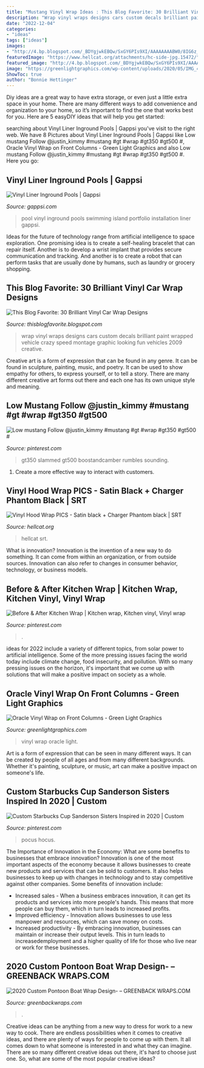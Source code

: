 ```yaml
---
title: "Mustang Vinyl Wrap Ideas : This Blog Favorite: 30 Brilliant Vinyl Car Wrap Designs"
description: "Wrap vinyl wraps designs cars custom decals brilliant paint wrapped vehicle crazy speed montage graphic looking fun vehicles 2009 creative"
date: "2022-12-04"
categories:
- "ideas"
tags: ["ideas"]
images:
- "http://4.bp.blogspot.com/_BDYgjwkEBQw/SxGY6PIs9XI/AAAAAAAABW0/8IG6z_u8xiI/s1600/Car+Wrap+Designs+1.jpg"
featuredImage: "https://www.hellcat.org/attachments/hc-side-jpg.15472/"
featured_image: "http://4.bp.blogspot.com/_BDYgjwkEBQw/SxGY6PIs9XI/AAAAAAAABW0/8IG6z_u8xiI/s1600/Car+Wrap+Designs+1.jpg"
image: "https://greenlightgraphics.com/wp-content/uploads/2020/05/IMG_4936-scaled.jpg"
ShowToc: true
author: "Bonnie Hettinger"
---
```



Diy ideas are a great way to have extra storage, or even just a little extra space in your home. There are many different ways to add convenience and organization to your home, so it’s important to find the one that works best for you. Here are 5 easyDIY ideas that will help you get started: 

	

		
searching about Vinyl Liner Inground Pools | Gappsi you've visit to the right web. We have 8 Pictures about Vinyl Liner Inground Pools | Gappsi like Low mustang Follow @justin_kimmy #mustang #gt #wrap #gt350 #gt500 #, Oracle Vinyl Wrap on Front Columns - Green Light Graphics and also Low mustang Follow @justin_kimmy #mustang #gt #wrap #gt350 #gt500 #. Here you go:
		
    
## Vinyl Liner Inground Pools | Gappsi

<img loading=lazy src="https://gappsi.com/wp-content/uploads/2014/02/vinyl-5-1024x6801.jpg" onerror="this.onerror=null;this.src='https://tse1.mm.bing.net/th?id=OIP.362UtioxPA66oeOtVicXUgHaE6&amp;pid=15.1';" alt="Vinyl Liner Inground Pools | Gappsi">

_Source: gappsi.com_

>pool vinyl inground pools swimming island portfolio installation liner gappsi. 

	

Ideas for the future of technology range from artificial intelligence to space exploration. One promising idea is to create a self-healing bracelet that can repair itself. Another is to develop a wrist implant that provides secure communication and tracking. And another is to create a robot that can perform tasks that are usually done by humans, such as laundry or grocery shopping.

    
## This Blog Favorite: 30 Brilliant Vinyl Car Wrap Designs

<img loading=lazy src="http://4.bp.blogspot.com/_BDYgjwkEBQw/SxGY6PIs9XI/AAAAAAAABW0/8IG6z_u8xiI/s1600/Car+Wrap+Designs+1.jpg" onerror="this.onerror=null;this.src='https://tse3.mm.bing.net/th?id=OIP.DWyxRqt5PgTsNa_ybVnPewAAAA&amp;pid=15.1';" alt="This Blog Favorite: 30 Brilliant Vinyl Car Wrap Designs">

_Source: thisblogfavorite.blogspot.com_

>wrap vinyl wraps designs cars custom decals brilliant paint wrapped vehicle crazy speed montage graphic looking fun vehicles 2009 creative. 

	

Creative art is a form of expression that can be found in any genre. It can be found in sculpture, painting, music, and poetry. It can be used to show empathy for others, to express yourself, or to tell a story. There are many different creative art forms out there and each one has its own unique style and meaning.

    
## Low Mustang Follow @justin_kimmy #mustang #gt #wrap #gt350 #gt500 #

<img loading=lazy src="https://i.pinimg.com/736x/1f/81/c9/1f81c905cacaf0df43502e2db139cb29.jpg" onerror="this.onerror=null;this.src='https://tse2.mm.bing.net/th?id=OIP.DZzHm-Sw8Mwj496-mTqEcgHaE6&amp;pid=15.1';" alt="Low mustang Follow @justin_kimmy #mustang #gt #wrap #gt350 #gt500 #">

_Source: pinterest.com_

>gt350 slammed gt500 boostandcamber rumbles sounding. 

	

1. Create a more effective way to interact with customers.

    
## Vinyl Hood Wrap PICS - Satin Black + Charger Phantom Black | SRT

<img loading=lazy src="https://www.hellcat.org/attachments/hc-side-jpg.15472/" onerror="this.onerror=null;this.src='https://tse2.mm.bing.net/th?id=OIP.Vv1uJMq8FVRX4aFvdjcEAAHaFi&amp;pid=15.1';" alt="Vinyl Hood Wrap PICS - Satin black + Charger Phantom black | SRT">

_Source: hellcat.org_

>hellcat srt. 

	

What is innovation?
Innovation is the invention of a new way to do something. It can come from within an organization, or from outside sources. Innovation can also refer to changes in consumer behavior, technology, or business models.

    
## Before &amp; After Kitchen Wrap | Kitchen Wrap, Kitchen Vinyl, Vinyl Wrap

<img loading=lazy src="https://i.pinimg.com/736x/58/92/2a/58922a968967fd913f6bfed07851a908.jpg" onerror="this.onerror=null;this.src='https://tse3.mm.bing.net/th?id=OIP.-_2JRC9lrV7l64JiZki8bgHaLG&amp;pid=15.1';" alt="Before &amp; After Kitchen Wrap | Kitchen wrap, Kitchen vinyl, Vinyl wrap">

_Source: pinterest.com_

>. 

	

ideas for 2022 include a variety of different topics, from solar power to artificial intelligence. Some of the more pressing issues facing the world today include climate change, food insecurity, and pollution. With so many pressing issues on the horizon, it's important that we come up with solutions that will make a positive impact on society as a whole.

    
## Oracle Vinyl Wrap On Front Columns - Green Light Graphics

<img loading=lazy src="https://greenlightgraphics.com/wp-content/uploads/2020/05/IMG_4936-scaled.jpg" onerror="this.onerror=null;this.src='https://tse2.mm.bing.net/th?id=OIP._qehgbh7LzqC90lB5GQenAHaFj&amp;pid=15.1';" alt="Oracle Vinyl Wrap on Front Columns - Green Light Graphics">

_Source: greenlightgraphics.com_

>vinyl wrap oracle light. 

	

Art is a form of expression that can be seen in many different ways. It can be created by people of all ages and from many different backgrounds. Whether it's painting, sculpture, or music, art can make a positive impact on someone's life.

    
## Custom Starbucks Cup Sanderson Sisters Inspired In 2020 | Custom

<img loading=lazy src="https://i.pinimg.com/736x/24/59/0a/24590a04e149ca6265b2140e07b5ec94.jpg" onerror="this.onerror=null;this.src='https://tse1.mm.bing.net/th?id=OIP.8Tt7IVc8-tk5I5cZ-_Gy7AHaJ3&amp;pid=15.1';" alt="Custom Starbucks Cup Sanderson Sisters Inspired in 2020 | Custom">

_Source: pinterest.com_

>pocus hocus. 

	

The Importance of Innovation in the Economy: What are some benefits to businesses that embrace innovation?
Innovation is one of the most important aspects of the economy because it allows businesses to create new products and services that can be sold to customers. It also helps businesses to keep up with changes in technology and to stay competitive against other companies. Some benefits of innovation include: 
- Increased sales - When a business embraces innovation, it can get its products and services into more people's hands. This means that more people can buy them, which in turn leads to increased profits. 
- Improved efficiency - Innovation allows businesses to use less manpower and resources, which can save money on costs. 
- Increased productivity - By embracing innovation, businesses can maintain or increase their output levels. This in turn leads to increasedemployment and a higher quality of life for those who live near or work for these businesses.

    
## 2020 Custom Pontoon Boat Wrap Design- – GREENBACK WRAPS.COM

<img loading=lazy src="http://cdn.shopify.com/s/files/1/0004/6658/3583/products/82082207_991018557965413_2061121871541174272_n_1200x1200.jpg?v=1581348999" onerror="this.onerror=null;this.src='https://tse2.mm.bing.net/th?id=OIP.lKRLd6VsZR6CxQoRBGvQiAHaEK&amp;pid=15.1';" alt="2020 Custom Pontoon Boat Wrap Design- – GREENBACK WRAPS.COM">

_Source: greenbackwraps.com_

>. 

	

Creative ideas can be anything from a new way to dress for work to a new way to cook. There are endless possibilities when it comes to creative ideas, and there are plenty of ways for people to come up with them. It all comes down to what someone is interested in and what they can imagine. There are so many different creative ideas out there, it's hard to choose just one. So, what are some of the most popular creative ideas?

